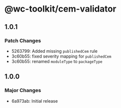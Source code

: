 # @wc-toolkit/cem-validator

## 1.0.1

### Patch Changes

- 5263799: Added missing `publishedCem` rule
- 3c60b55: fixed severity mapping for `publishedCem`
- 3c60b55: renamed `moduleType` to `packageType`

## 1.0.0

### Major Changes

- 6a973ab: Initial release
